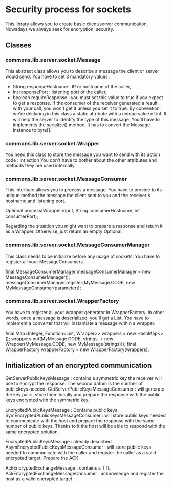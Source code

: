 # Security process for sockets
This library allows you to create basic client/server communication. Nowadays we always seek for encryption, security.

## Classes

### commons.lib.server.socket.Message
This abstract class allows you to describe a message the client or server would send.
You have to set 3 mandatory values :
* String responseHostname : IP or hostname of the caller,
* int responsePort : listening port of the caller,
* boolean requireResponse : you must set this value to true if you expect to get a response. If the consumer of the receiver generated a result with your call, you won't get it unless you set it to true.
By convention, we're declaring in this class a static attribute with a unique value of int.
It will help the server to identify the type of this message. 
You'll have to implements the serialize() method. It has to convert the Message instance to byte[]. 

### commons.lib.server.socket.Wrapper
You need this class to store the message you want to send with its action code : int action
You don't have to bother about the other attributes and methods they are used internally.


### commons.lib.server.socket.MessageConsumer
This interface allows you to process a message. You have to provide to its unique method the 
message the client sent to you and the receiver's hostname and listening port.

Optional<Wrapper> process(Wrapper input, String consumerHostname, int consumerPort);

Regarding the situation you might want to prepare a response and return it as a Wrapper.
Otherwise, just return an empty Optional.

### commons.lib.server.socket.MessageConsumerManager
This class needs to be initialize before any usage of sockets. You have to register all
your MessageConsumers.

final MessageConsumerManager messageConsumerManager = new MessageConsumerManager();
messageConsumerManager.register(MyMessage.CODE, new MyMessageConsumer(parameter));


### commons.lib.server.socket.WrapperFactory
You have to register all your wrapper generator in WrapperFactory.
In other words, once a message is deserialized, you'll get a List<String>. 
You have to implement a converter that will instantiate a message within a wrapper. 

final Map<Integer, Function<List<String>, Wrapper>> wrappers = new HashMap<>();
wrappers.put(MyMessage.CODE, strings -> new Wrapper(MyMessage.CODE, new MyMessage(strings)));
final WrapperFactory wrapperFactory = new WrapperFactory(wrappers); 


## Initialization of an encrypted communication

GetServerPublicKeysMessage : contains a symmetric key the receiver will use to encrypt the response. The second datum is the number of publickeys needed.
GetServerPublicKeysMessageConsumer : will generate the key pairs, store them locally and 
prepare the response with the public keys encrypted with the symmetric key.

EncryptedPublicKeysMessage : Contains public keys
SymEncryptedPublicKeysMessageConsumer : will store public keys needed to communicate with the host and prepare the response with the same number of public keys. Thanks to it the host will be able to 
respond with the same encrypted solution.

EncryptedPublicKeysMessage : already described
AsymEncryptedPublicKeysMessageConsumer : will store public keys needed to communicate with the caller
                                         and register the caller as a valid encrypted target. Prepare the ACK
                                     
AckEncryptedExchangeMessage : contains a TTL
AckEncryptedExchangeMessageConsumer : acknowledge and register the host as a valid encrypted target.
